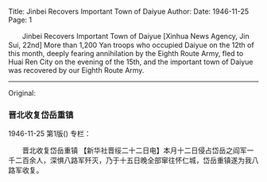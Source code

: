 Title: Jinbei Recovers Important Town of Daiyue
Author:
Date: 1946-11-25
Page: 1

　　Jinbei Recovers Important Town of Daiyue
    [Xinhua News Agency, Jin Sui, 22nd] More than 1,200 Yan troops who occupied Daiyue on the 12th of this month, deeply fearing annihilation by the Eighth Route Army, fled to Huai Ren City on the evening of the 15th, and the important town of Daiyue was recovered by our Eighth Route Army.



<hr /> 

Original: 


### 晋北收复岱岳重镇

1946-11-25
第1版()
专栏：

　　晋北收复岱岳重镇
    【新华社晋绥二十二日电】本月十二日侵占岱岳之阎军一千二百余人，深惧八路军歼灭，乃于十五日晚全部窜往怀仁城，岱岳重镇遂为我八路军收复。
